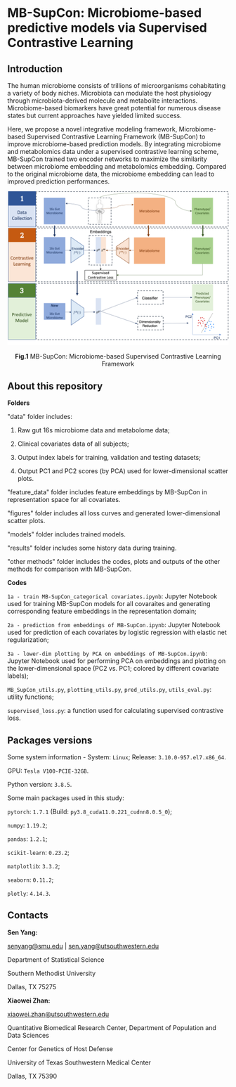# MB-SupCon: Microbiome-based predictive models via Supervised Contrastive Learning

## Introduction

The human microbiome consists of trillions of microorganisms cohabitating a variety of body niches. Microbiota can modulate the host physiology through microbiota-derived molecule and metabolite interactions. Microbiome-based biomarkers have great potential for numerous disease states but current approaches have yielded limited success. 

Here, we propose a novel integrative modeling framework, Microbiome-based Supervised Contrastive Learning Framework (MB-SupCon) to improve microbiome-based prediction models. By integrating microbiome and metabolomics data under a supervised contrastive learning scheme, MB-SupCon trained two encoder networks to maximize the similarity between microbiome embedding and metabolomics embedding. Compared to the original microbiome data, the microbiome embedding can lead to improved prediction performances.

<p align="center">
  <img src="./figures/framework.png" width="700"/>
</p>

<p align = "center">
<b>Fig.1</b> MB-SupCon: Microbiome-based Supervised Contrastive Learning Framework
</p>

## About this repository

**Folders**

"data" folder includes:

1. Raw gut 16s microbiome data and metabolome data;

2. Clinical covariates data of all subjects;

3. Output index labels for training, validation and testing datasets;

4. Output PC1 and PC2 scores (by PCA) used for lower-dimensional scatter plots.

"feature_data" folder includes feature embeddings by MB-SupCon in representation space for all covariates.

"figures" folder includes all loss curves and generated lower-dimensional scatter plots. 

"models" folder includes trained models. 

"results" folder includes some history data during training.

"other methods" folder includes the codes, plots and outputs of the other methods for comparison with MB-SupCon.

**Codes**

`1a - train MB-SupCon_categorical covariates.ipynb`: Jupyter Notebook used for training MB-SupCon models for all covaraites and generating corresponding feature embeddings in the representation domain;

`2a - prediction from embeddings of MB-SupCon.ipynb`: Jupyter Notebook used for prediction of each covariates by logistic regression with elastic net regularization;

`3a - lower-dim plotting by PCA on embeddings of MB-SupCon.ipynb`: Jupyter Notebook used for performing PCA on embeddings and plotting on the lower-dimensional space (PC2 vs. PC1; colored by different covariate labels);

`MB_SupCon_utils.py`, `plotting_utils.py`, `pred_utils.py`, `utils_eval.py`: utility functions;

`supervised_loss.py`: a function used for calculating supervised contrastive loss.

## Packages versions 

Some system information - System: `Linux`; Release: `3.10.0-957.el7.x86_64`.

GPU: `Tesla V100-PCIE-32GB`.

Python version: `3.8.5`.

Some main packages used in this study:

`pytorch`: `1.7.1` (Build: `py3.8_cuda11.0.221_cudnn8.0.5_0`);

`numpy`: `1.19.2`;

`pandas`: `1.2.1`;

`scikit-learn`: `0.23.2`;

`matplotlib`: `3.3.2`;

`seaborn`: `0.11.2`;

`plotly`: `4.14.3`.

## Contacts

**Sen Yang:**

senyang@smu.edu | sen.yang@utsouthwestern.edu

Department of Statistical Science

Southern Methodist University

Dallas, TX 75275

**Xiaowei Zhan:**

xiaowei.zhan@utsouthwestern.edu

Quantitative Biomedical Research Center, Department of Population and Data Sciences

Center for Genetics of Host Defense

University of Texas Southwestern Medical Center

Dallas, TX 75390








